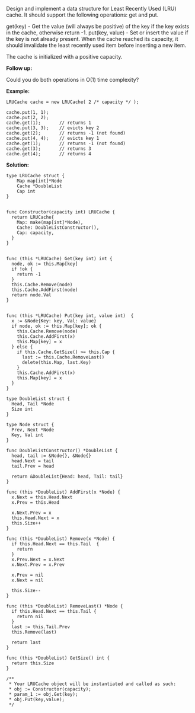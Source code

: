 Design and implement a data structure for Least Recently Used (LRU) cache. It should support the following operations: get and put.

get(key) - Get the value (will always be positive) of the key if the key exists in the cache, otherwise return -1.
put(key, value) - Set or insert the value if the key is not already present. When the cache reached its capacity, it should invalidate the least recently used item before inserting a new item.

The cache is initialized with a positive capacity.

**Follow up:**

Could you do both operations in O(1) time complexity?

**Example:**

```
LRUCache cache = new LRUCache( 2 /* capacity */ );

cache.put(1, 1);
cache.put(2, 2);
cache.get(1);       // returns 1
cache.put(3, 3);    // evicts key 2
cache.get(2);       // returns -1 (not found)
cache.put(4, 4);    // evicts key 1
cache.get(1);       // returns -1 (not found)
cache.get(3);       // returns 3
cache.get(4);       // returns 4
```

**Solution:**

```golang
type LRUCache struct {
    Map map[int]*Node
    Cache *DoubleList
    Cap int
}


func Constructor(capacity int) LRUCache {
  return LRUCache{
    Map: make(map[int]*Node),
    Cache: DoubleListConstructor(),
    Cap: capacity,
  }
}


func (this *LRUCache) Get(key int) int {
  node, ok := this.Map[key]
  if !ok {
    return -1
  }
  this.Cache.Remove(node)
  this.Cache.AddFirst(node)
  return node.Val
}


func (this *LRUCache) Put(key int, value int)  {
  x := &Node{Key: key, Val: value}
  if node, ok := this.Map[key]; ok {
    this.Cache.Remove(node)
    this.Cache.AddFirst(x)
    this.Map[key] = x
  } else {
    if this.Cache.GetSize() >= this.Cap {
      last := this.Cache.RemoveLast()
      delete(this.Map, last.Key)
    }
    this.Cache.AddFirst(x)
    this.Map[key] = x
  }
}

type DoubleList struct {
  Head, Tail *Node
  Size int
}

type Node struct {
  Prev, Next *Node
  Key, Val int
}

func DoubleListConstructor() *DoubleList {
  head, tail := &Node{}, &Node{}
  head.Next = tail
  tail.Prev = head

  return &DoubleList{Head: head, Tail: tail}
}

func (this *DoubleList) AddFirst(x *Node) {
  x.Next = this.Head.Next
  x.Prev = this.Head

  x.Next.Prev = x
  this.Head.Next = x
  this.Size++
}

func (this *DoubleList) Remove(x *Node) {
  if this.Head.Next == this.Tail  {
    return
  }
  x.Prev.Next = x.Next
  x.Next.Prev = x.Prev

  x.Prev = nil
  x.Next = nil

  this.Size--
}

func (this *DoubleList) RemoveLast() *Node {
  if this.Head.Next == this.Tail {
    return nil
  }
  last := this.Tail.Prev
  this.Remove(last)

  return last
}

func (this *DoubleList) GetSize() int {
  return this.Size
}

/**
 * Your LRUCache object will be instantiated and called as such:
 * obj := Constructor(capacity);
 * param_1 := obj.Get(key);
 * obj.Put(key,value);
 */
```
